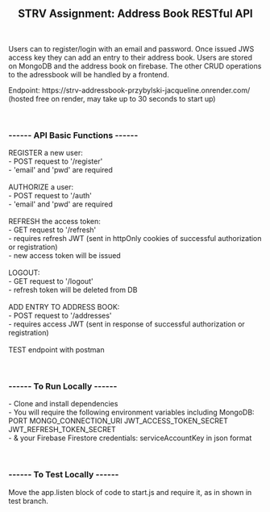  <br>
 <h2 align="center"> STRV Assignment: Address Book RESTful API </h2>
<br>
<p> Users can to register/login with an email and password. Once issued JWS access key they can add an entry to their address book.
Users are stored on MongoDB and the address book on firebase.
The other CRUD operations to the adressbook will be handled by a frontend. </p>

<p> Endpoint: https://strv-addressbook-przybylski-jacqueline.onrender.com/ <br>
(hosted free on render, may take up to 30 seconds to start up)</p>
<br>


<h3> ------ API Basic Functions ------ </h3>
<p>
REGISTER a new user:  <br>
- POST request to '/register'<br>
- 'email' and 'pwd' are required<br><br>
AUTHORIZE a user:<br>
- POST request to '/auth'<br>
- 'email' and 'pwd' are required<br><br>
REFRESH the access token:<br>
- GET request to '/refresh'<br>
- requires refresh JWT (sent in httpOnly cookies of successful authorization or registration)<br>
- new access token will be issued<br><br>
LOGOUT:<br>
- GET request to '/logout'<br>
- refresh token will be deleted from DB<br><br>
ADD ENTRY TO ADDRESS BOOK:<br>
- POST request to '/addresses' <br>
- requires access JWT (sent in response of successful authorization or registration)<br><br>
TEST endpoint with postman<br> </p>
<br>
<h3>------ To Run Locally ------ </h3>
<p>- Clone and install dependencies<br>
- You will require the following environment variables including MongoDB: PORT MONGO_CONNECTION_URI JWT_ACCESS_TOKEN_SECRET JWT_REFRESH_TOKEN_SECRET<br>
- & your Firebase Firestore credentials: serviceAccountKey in json format<br></p>
<br>
<h3>------ To Test Locally ------ </h3>
<p>Move the app.listen block of code to start.js and require it, as in shown in test branch.</p>





